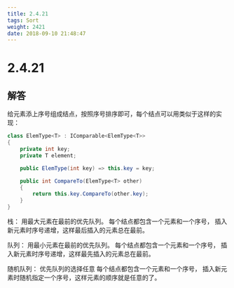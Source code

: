 ```yaml
---
title: 2.4.21
tags: Sort
weight: 2421
date: 2018-09-10 21:48:47
---
```


# 2.4.21


## 解答

给元素添上序号组成结点，按照序号排序即可，每个结点可以用类似于这样的实现：

```csharp
class ElemType<T> : IComparable<ElemType<T>>
{
	private int key;
	private T element;

	public ElemType(int key) => this.key = key;

	public int CompareTo(ElemType<T> other)
	{
		return this.key.CompareTo(other.key);
	}
}
```

栈：
用最大元素在最前的优先队列。
每个结点都包含一个元素和一个序号，
插入新元素时序号递增，这样最后插入的元素总在最前。

队列：
用最小元素在最前的优先队列。
每个结点都包含一个元素和一个序号，
插入新元素时序号递增，这样最先插入的元素总在最前。

随机队列：
优先队列的选择任意
每个结点都包含一个元素和一个序号，
插入新元素时随机指定一个序号，这样元素的顺序就是任意的了。
